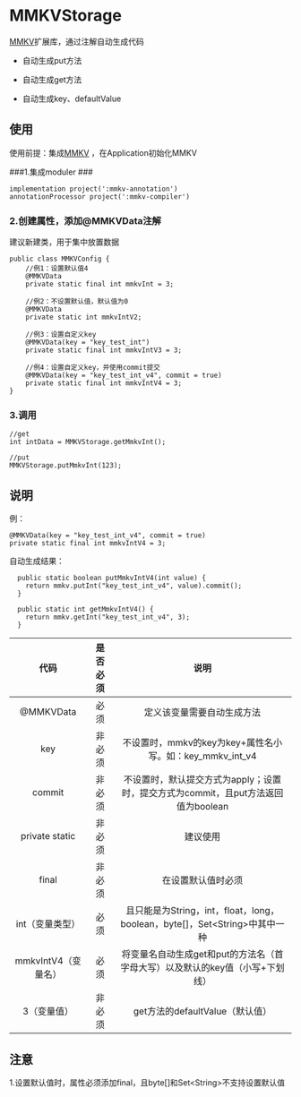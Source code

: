 # MMKVStorage #
[MMKV](https://github.com/Tencent/MMKV)扩展库，通过注解自动生成代码

* 自动生成put方法

* 自动生成get方法

* 自动生成key、defaultValue

## 使用 ##

使用前提：集成[MMKV](https://github.com/Tencent/MMKV) ，在Application初始化MMKV

###1.集成moduler ###
	
	implementation project(':mmkv-annotation')
    annotationProcessor project(':mmkv-compiler')


### 2.创建属性，添加@MMKVData注解 ###
建议新建类，用于集中放置数据
	
	public class MMKVConfig {
	    //例1：设置默认值4
	    @MMKVData
	    private static final int mmkvInt = 3;
	
	    //例2：不设置默认值，默认值为0
	    @MMKVData
	    private static int mmkvIntV2;
	
	    //例3：设置自定义key
	    @MMKVData(key = "key_test_int")
	    private static final int mmkvIntV3 = 3;
	
	    //例4：设置自定义key，并使用commit提交
	    @MMKVData(key = "key_test_int_v4", commit = true)
	    private static final int mmkvIntV4 = 3;
	}

### 3.调用 ###
	
	//get
	int intData = MMKVStorage.getMmkvInt();
	
	//put
	MMKVStorage.putMmkvInt(123);


## 说明 ##
例：

	@MMKVData(key = "key_test_int_v4", commit = true)
	private static final int mmkvIntV4 = 3;

自动生成结果：
	
	  public static boolean putMmkvIntV4(int value) {
	    return mmkv.putInt("key_test_int_v4", value).commit();
	  }
	
	  public static int getMmkvIntV4() {
	    return mmkv.getInt("key_test_int_v4", 3);
	  }

| 代码 | 是否必须 | 说明 |
|:--:|:--:|:--:
| @MMKVData | 必须 | 定义该变量需要自动生成方法 |
| key | 非必须 | 不设置时，mmkv的key为key+属性名小写。如：key_mmkv_int_v4 |
| commit | 非必须 | 不设置时，默认提交方式为apply；设置时，提交方式为commit，且put方法返回值为boolean |
| private static | 非必须 | 建议使用 |
| final | 非必须 | 在设置默认值时必须 |
| int（变量类型）| 必须 | 且只能是为String，int，float，long，boolean，byte[]，Set<String\>中其中一种 |
| mmkvIntV4（变量名）| 必须 | 将变量名自动生成get和put的方法名（首字母大写）以及默认的key值（小写+下划线）|
| 3（变量值）| 非必须 | get方法的defaultValue（默认值）|

## 注意 ##
1.设置默认值时，属性必须添加final，且byte[]和Set<String\>不支持设置默认值